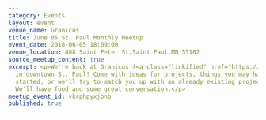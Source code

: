 ```yaml
---
category: Events
layout: event
venue_name: Granicus
title: June 05 St. Paul Monthly Meetup
event_date: 2018-06-05 18:00:00
venue_location: 408 Saint Peter St,Saint Paul,MN 55102
source_meetup_content: true
excerpt: <p>We're back at Granicus (<a class="linkified" href="https://granicus.com">https://granicus.com</a>)
  in downtown St. Paul! Come with ideas for projects, things you may have already
  started, or we'll try to match you up with an already existing project or idea.
  We'll have food and some great conversation.</p>
meetup_event_id: vkrphpyxjbhb
published: true
---
```

